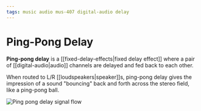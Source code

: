 ```yaml
---
tags: music audio mus-407 digital-audio delay
---
```


# Ping-Pong Delay

**Ping-pong delay** is a [[fixed-delay-effects|fixed delay effect]] where a pair of [[digital-audio|audio]] channels are delayed and fed back to each other.

When routed to L/R [[loudspeakers|speaker]]s, ping-pong delay gives the impression of a sound "bouncing" back and forth across the stereo field, like a ping-pong ball.

![Ping pong delay signal flow](../public/attachments/ping-pong-delay-signal-flow.png)
